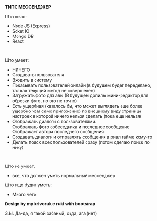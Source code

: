 <strong>ТИПО МЕССЕНДЖЕР </strong>
<br/>

Што юзал:
<ul>
<li>Node JS (Express) </li>
<li>Soket IO </li>
<li>Mongo DB </li>
<li>React </li>
</ul>
<br/>

Што умеет:
<ul>
<li>НИЧЕГО</li>
<li>Создавать пользователя</li>
<li>Входить в систему</li>
<li>Показывать пользователей онлайн (в будущем будет переделано, так как текущий метод не совершенен)</li>
<li>Загружать фото для авы (В будущем допилю мини-редактор для обрезки фото, но это не точно)</li>
<li>Есть ущербная (казалось бы, что может выглядеть еще более ущербно чем само приложение)
 по внешнему виду страница настроек в которой ничего нельзя сделать (пока еще нельзя)</li>
<li>Отображать диалоги с пользователями. 
<br/>
Отображать фото собеседника и последнее сообщение 
<br/>
Отображает автора последнего сообщения
</li>
<li>Создавать диалоги и отправлять сообщения в риал тайме кому-то</li>
<li>Делать поиск всех пользователей сразу (потом сделаю поиск по нику)</li>
</ul>

<br/>

Што не умеет:
<ul>
<li>все, что должен уметь нормальный мессенджер</li>
</ul>

Што ищо будит уметь: 
<ul>
<li>Много чего</li>
</ul>

<strong>Design by my krivorukie ruki with bootstrap</strong>
<br/>

З.Ы. Да-да, я такой забаный, окда, ага (нет)